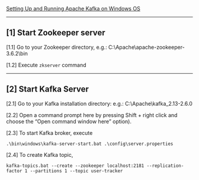 [Setting Up and Running Apache Kafka on Windows OS](https://dzone.com/articles/running-apache-kafka-on-windows-os)

***

<h2>[1] Start Zookeeper server</h2>

[1.1] Go to your Zookeeper directory, e.g.: C:\Apache\apache-zookeeper-3.6.2\bin

[1.2] Execute `zkserver` command

***

<h2>[2] Start Kafka Server</h2>

[2.1] Go to your Kafka installation directory: e.g.: C:\Apache\kafka_2.13-2.6.0

[2.2] Open a command prompt here by pressing Shift + right click and choose the “Open command window here” option).

[2.3] To start Kafka broker, execute 

`.\bin\windows\kafka-server-start.bat .\config\server.properties`


[2.4] To create Kafka topic, 

`kafka-topics.bat --create --zookeeper localhost:2181 --replication-factor 1 --partitions 1 --topic user-tracker`

